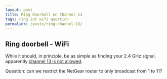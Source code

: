 ```yaml
---
layout: post
title: Ring Doorbell on Channel 13
tags: ring iot wifi question
permalink: /posts/ring-channel-13/
---
```



## Ring doorbell - WiFi 

While it should, in principle, be as simple as finding your 2.4 GHz signal, apparently [channel 13 is not allowed](https://support.ring.com/hc/en-gb/articles/115004734423-My-Ring-Device-is-Having-Trouble-With-My-Wi-Fi-Signal-EU-UK-or-AUS-NZ). 

Question: can we restrict the NetGear router to only broadcast from 1 to 11? 